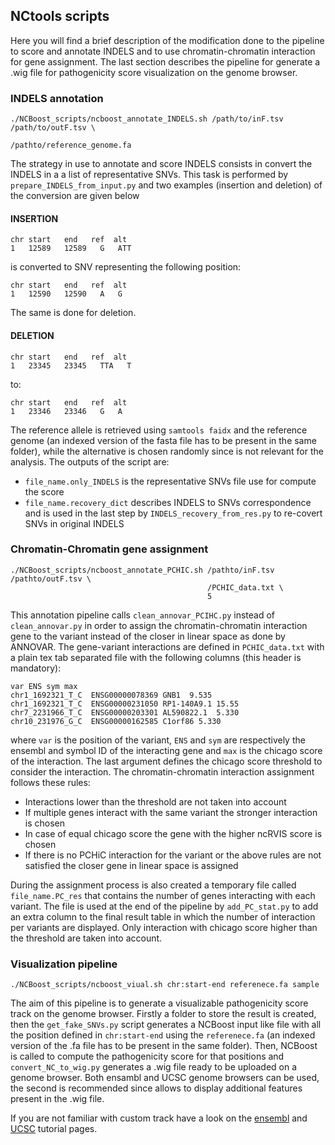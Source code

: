 ## NCtools scripts

Here you will find a brief description of the modification done to the pipeline to score and annotate INDELS and to use chromatin-chromatin interaction for gene assignment.
The last section describes the pipeline for generate a .wig file for pathogenicity score visualization on the genome browser.

### INDELS annotation

```
./NCBoost_scripts/ncboost_annotate_INDELS.sh /path/to/inF.tsv /path/to/outF.tsv \
                                             /pathto/reference_genome.fa
```

The strategy in use to annotate and score INDELS consists in convert the INDELS in a a list of representative SNVs.
This task is performed by `prepare_INDELS_from_input.py` and two examples (insertion and deletion) of the conversion are given below

#### INSERTION
```
chr start   end   ref  alt
1   12589   12589   G   ATT
```
is converted to SNV representing the following position:
```
chr start   end   ref  alt
1   12590   12590   A   G
```
The same is done for deletion.

#### DELETION
```
chr start   end   ref  alt
1   23345   23345   TTA   T
```
to:
```
chr start   end   ref  alt
1   23346   23346   G   A
```
The reference allele is retrieved using `samtools faidx` and the reference genome (an indexed version of the fasta file has to be present in the same folder), while the alternative is chosen randomly since is not relevant for the analysis.
The outputs of the script are:
+ `file_name.only_INDELS` is the representative SNVs file use for compute the score
+ `file_name.recovery_dict` describes INDELS to SNVs correspondence and is used in the last step by `INDELS_recovery_from_res.py` to re-covert SNVs in original INDELS


### Chromatin-Chromatin gene assignment

```
./NCBoost_scripts/ncboost_annotate_PCHIC.sh /pathto/inF.tsv /pathto/outF.tsv \
                                            /PCHIC_data.txt \
                                            5
```

This annotation pipeline calls `clean_annovar_PCIHC.py` instead of `clean_annovar.py` in order to assign the chromatin-chromatin interaction gene to the variant instead of the closer in linear space as done by ANNOVAR.
The gene-variant interactions are defined in `PCHIC_data.txt` with a plain tex tab separated file with the following columns (this header is mandatory):

```
var ENS sym max
chr1_1692321_T_C  ENSG00000078369 GNB1  9.535
chr1_1692321_T_C  ENSG00000231050 RP1-140A9.1 15.55
chr7_2231966_T_C  ENSG00000203301 AL590822.1  5.330
chr10_231976_G_C  ENSG00000162585 C1orf86 5.330
```

where `var` is the position of the variant, `ENS` and `sym` are respectively the ensembl and symbol ID of the interacting gene and `max` is the chicago score of the interaction.
The last argument defines the chicago score threshold to consider the interaction.
The chromatin-chromatin interaction assignment follows these rules:
+ Interactions lower than the threshold are not taken into account
+ If multiple genes interact with the same variant the stronger interaction is chosen
+ In case of equal chicago score the gene with the higher ncRVIS score is chosen
+ If there is no PCHiC interaction for the variant or the above rules are not satisfied the closer gene in linear space is assigned

During the assignment process is also created a temporary file called `file_name.PC_res` that contains the number of genes interacting with each variant.
The file is used at the end of the pipeline by `add_PC_stat.py` to add an extra column to the final result table in which the number of interaction per variants are displayed. Only interaction with chicago score higher than the threshold are taken into account.


### Visualization pipeline

```
./NCBoost_scripts/ncboost_viual.sh chr:start-end referenece.fa sample
```

The aim of this pipeline is to generate a visualizable pathogenicity score track on the genome browser.
Firstly a folder to store the result is created, then the `get_fake_SNVs.py` script generates a NCBoost input like file with all the position defined in `chr:start-end` using the `referenece.fa` (an indexed version of the .fa file has to be present in the same folder).
Then, NCBoost is called to compute the pathogenicity score for that positions and `convert_NC_to_wig.py` generates a .wig file ready to be uploaded on a genome browser.
Both ensambl and UCSC genome browsers can be used, the second is recommended since allows to display additional features present in the .wig file.

If you are not familiar with custom track have a look on the [ensembl](https://www.ensembl.org/info/website/upload/index.html) and [UCSC](https://genome.ucsc.edu/goldenPath/help/customTrack.html) tutorial pages.
